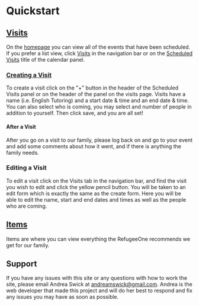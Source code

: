 # Quickstart

## [Visits](/visits)

On the [homepage](/home) you can view all of the events that have been scheduled. If you prefer a list view, click [Visits](/visits) in the navigation bar or on the [Scheduled Visits](/visits) title of the calendar panel.

### [Creating a Visit](/visit/create)

To create a visit click on the "+" button in the header of the Scheduled Visits panel or on the header of the panel on the visits page. Visits have a name (i.e. English Tutoring) and a start date & time and an end date & time. You can also select who is coming, you may select and number of people in addition to yourself. Then click save, and you are all set! 

#### After a Visit

After you go on a visit to our family, please log back on and go to your event and add some comments about how it went, and if there is anything the family needs.

### Editing a Visit

To edit a visit click on the Visits tab in the navigation bar, and find the visit you wish to edit and click the yellow pencil button. You will be taken to an edit form which is exactly the same as the create form. Here you will be able to edit the name, start and end dates and times as well as the people who are coming.

## [Items](/items)

Items are where you can view everything the RefugeeOne recommends we get for our family. 

## Support

If you have any issues with this site or any questions with how to work the site, please email Andrea Swick at [andreamswick@gmail.com](mailto:andreamswick@gmail.com). Andrea is the web developer that made this project and will do her best to respond and fix any issues you may have as soon as possible. 